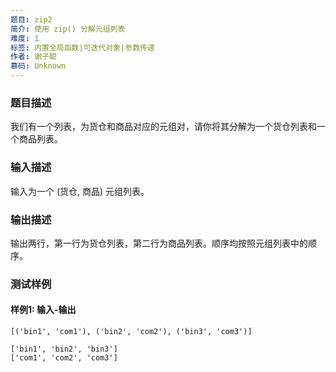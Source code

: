 ```yaml
---
题目: zip2
简介: 使用 zip() 分解元组列表
难度: 1
标签: 内置全局函数|可迭代对象|参数传递
作者: 谢子聪
慕码: Unknown
---
```


### 题目描述

我们有一个列表，为货仓和商品对应的元组对，请你将其分解为一个货仓列表和一个商品列表。

### 输入描述

输入为一个 (货仓, 商品) 元组列表。

### 输出描述

输出两行，第一行为货仓列表，第二行为商品列表。顺序均按照元组列表中的顺序。

### 测试样例

#### 样例1: 输入-输出

```
[('bin1', 'com1'), ('bin2', 'com2'), ('bin3', 'com3')]
```

```
['bin1', 'bin2', 'bin3']
['com1', 'com2', 'com3']
```

